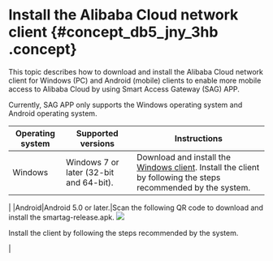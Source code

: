 # Install the Alibaba Cloud network client {#concept_db5_jny_3hb .concept}

This topic describes how to download and install the Alibaba Cloud network client for Windows \(PC\) and Android \(mobile\) clients to enable more mobile access to Alibaba Cloud by using Smart Access Gateway \(SAG\) APP.

Currently, SAG APP only supports the Windows operating system and Android operating system.

|Operating system|Supported versions|Instructions|
|----------------|------------------|------------|
|Windows|Windows 7 or later \(32-bit and 64-bit\).|Download and install the [Windows client](http://sdwan-oss-shanghai.oss-cn-shanghai.aliyuncs.com/win_installer/SmartagRelease_1.0.0_20190509235119.exe). Install the client by following the steps recommended by the system.

 |
|Android|Android 5.0 or later.|Scan the following QR code to download and install the smartag-release.apk. ![](http://static-aliyun-doc.oss-cn-hangzhou.aliyuncs.com/assets/img/96422/156376146443518_en-US.png)

 Install the client by following the steps recommended by the system.

 |

